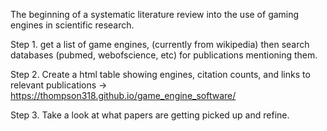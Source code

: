 The beginning of a systematic literature review into the use of gaming engines in scientific research. 

Step 1. get a list of game engines, (currently from wikipedia) then search databases (pubmed, webofscience, etc) for publications mentioning them.  

Step 2. Create a html table showing engines, citation counts, and links to relevant publications -> https://thompson318.github.io/game_engine_software/

Step 3. Take a look at what papers are getting picked up and refine.
